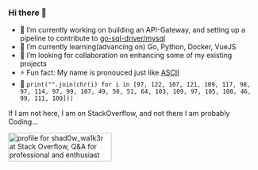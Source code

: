 ### Hi there 👋

- 🔭 I’m currently working on building an API-Gateway, and setting up a pipeline to contribute to [go-sql-driver/mysql](https://github.com/go-sql-driver/mysql)
- 🌱 I’m currently learning(advancing on) Go, Python, Docker, VueJS
- 👯 I’m looking for collaboration on enhancing some of my existing projects
- ⚡ Fun fact: My name is pronouced just like [ASCII](https://en.wikipedia.org/wiki/ASCII)
- 📧 `print("".join(chr(i) for i in [97, 122, 107, 121, 109, 117, 98, 97, 114, 97, 99, 107, 49, 50, 51, 64, 103, 109, 97, 105, 108, 46, 99, 111, 109]))`

If I am not here, I am on StackOverflow, and not there I am probably Coding...

<a href="https://stackoverflow.com/users/6505847/azycrw4282"><img src="https://stackoverflow.com/users/flair/6505847.png?theme=clean" width="208" height="58" alt="profile for shad0w_wa1k3r at Stack Overflow, Q&amp;A for professional and enthusiast programmers" title="profile for shad0w_wa1k3r at Stack Overflow, Q&amp;A for professional and enthusiast programmers"></a>




<!--
**AzyCrw4282/azycrw4282** is a ✨ _special_ ✨ repository because its `README.md` (this file) appears on your GitHub profile.

Here are some ideas to get you started:

- 🔭 I’m currently working on ...
- 🌱 I’m currently learning ...
- 👯 I’m looking to collaborate on ...
- 🤔 I’m looking for help with ...
- 💬 Ask me about ...
- 📫 How to reach me: ...
- 😄 Pronouns: ...
- ⚡ Fun fact: ...

<a href="https://stackoverflow.com/users/6505847/azycrw4282" <img src="StackO.png" alt="" width="120" height="200" style="float:left" class="bar-sm avatar-user"></a>
-->


